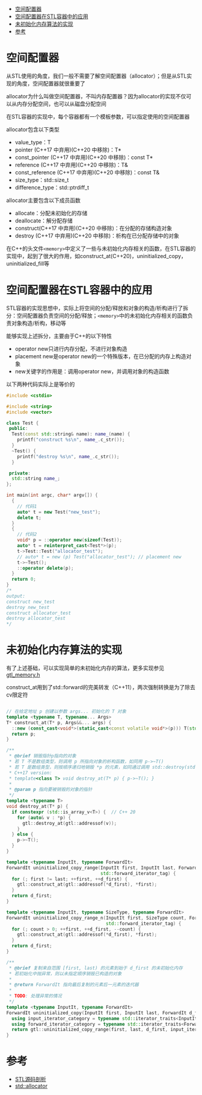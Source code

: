 - [空间配置器](#空间配置器)
- [空间配置器在STL容器中的应用](#空间配置器在stl容器中的应用)
- [未初始化内存算法的实现](#未初始化内存算法的实现)
- [参考](#参考)

# 空间配置器

从STL使用的角度，我们一般不需要了解空间配置器（allocator）；但是从STL实现的角度，空间配置器就很重要了

allocator为什么叫做空间配置器，不叫内存配置器？因为allocator的实现不仅可以从内存分配空间，也可以从磁盘分配空间

在STL容器的实现中，每个容器都有一个模板参数，可以指定使用的空间配置器

allocator包含以下类型

- value_type：T
- pointer (C++17 中弃用)(C++20 中移除)：T*
- const_pointer (C++17 中弃用)(C++20 中移除)：const T*
- reference (C++17 中弃用)(C++20 中移除)：T&
- const_reference (C++17 中弃用)(C++20 中移除)：const T&
- size_type：std::size_t
- difference_type：std::ptrdiff_t

allocator主要包含以下成员函数

- allocate：分配未初始化的存储
- deallocate：解分配存储
- construct(C++17 中弃用)(C++20 中移除)：在分配的存储构造对象
- destroy (C++17 中弃用)(C++20 中移除)：析构在已分配存储中的对象

在C++的头文件`<memory>`中定义了一些与未初始化内存相关的函数，在STL容器的实现中，起到了很大的作用，如construct_at(C++20)，uninitialized_copy，uninitialized_fill等

# 空间配置器在STL容器中的应用

STL容器的实现思想中，实际上将空间的分配/释放和对象的构造/析构进行了拆分：空间配置器负责空间的分配/释放；`<memory>`中的未初始化内存相关的函数负责对象构造/析构，移动等

能够实现上述拆分，主要由于C++的以下特性

- operator new只进行内存分配，不进行对象构造
- placement new是operator new的一个特殊版本，在已分配的内存上构造对象
- new关键字的作用是：调用operator new，并调用对象的构造函数

以下两种代码实际上是等价的

```cpp
#include <cstdio>

#include <string>
#include <vector>

class Test {
 public:
  Test(const std::string& name): name_(name) {
    printf("construct %s\n", name_.c_str());
  }
  ~Test() {
    printf("destroy %s\n", name_.c_str());
  }

 private:
  std::string name_;
};

int main(int argc, char* argv[]) {
  {
    // 代码1
    auto* t = new Test("new_test");
    delete t;
  }
  {
    // 代码2
    void* p = ::operator new(sizeof(Test));
    auto* t = reinterpret_cast<Test*>(p);
    t->Test::Test("allocator_test");
    // auto* t = new (p) Test("allocator_test"); // placement new
    t->~Test();
    ::operator delete(p);
  }
  return 0;
}
/*
output:
construct new_test
destroy new_test
construct allocator_test
destroy allocator_test
*/
```

# 未初始化内存算法的实现

有了上述基础，可以实现简单的未初始化内存的算法，更多实现参见[gtl_memory.h](https://github.com/gwq5210/gtl/blob/main/gtl/algorithm/gtl_memory.h)

construct_at用到了std::forward的完美转发（C++11），两次强制转换是为了除去cv限定符

```cpp

// 在给定地址 p 创建以参数 args... 初始化的 T 对象
template <typename T, typename... Args>
T* construct_at(T* p, Args&&... args) {
  ::new (const_cast<void*>(static_cast<const volatile void*>(p))) T(std::forward<Args>(args)...);
  return p;
}

/**
 * @brief 销毁指针p指向的对象
 * 若 T 不是数组类型，则调用 p 所指向对象的析构函数，如同用 p->~T()
 * 若 T 是数组类型，则按顺序递归地销毁 *p 的元素，如同通过调用 std::destroy(std::begin(*p), std::end(*p))
 * C++17 version:
 * template<class T> void destroy_at(T* p) { p->~T(); }
 *
 * @param p 指向要被销毁的对象的指针
 */
template <typename T>
void destroy_at(T* p) {
  if constexpr (std::is_array_v<T>) {  // C++ 20
    for (auto& v : *p) {
      gtl::destroy_at(gtl::addressof(v));
    }
  } else {
    p->~T();
  }
}

template <typename InputIt, typename ForwardIt>
ForwardIt uninitialized_copy_range(InputIt first, InputIt last, ForwardIt d_first, std::input_iterator_tag,
                                   std::forward_iterator_tag) {
  for (; first != last; ++first, ++d_first) {
    gtl::construct_at(gtl::addressof(*d_first), *first);
  }
  return d_first;
}

template <typename InputIt, typename SizeType, typename ForwardIt>
ForwardIt uninitialized_copy_range_n(InputIt first, SizeType count, ForwardIt d_first, std::input_iterator_tag,
                                     std::forward_iterator_tag) {
  for (; count > 0; ++first, ++d_first, --count) {
    gtl::construct_at(gtl::addressof(*d_first), *first);
  }
  return d_first;
}

/**
 * @brief 复制来自范围 [first, last) 的元素到始于 d_first 的未初始化内存
 * 若初始化中抛异常，则以未指定顺序销毁已构造的对象
 *
 * @return ForwardIt 指向最后复制的元素后一元素的迭代器
 *
 * TODO: 处理异常的情况
 */
template <typename InputIt, typename ForwardIt>
ForwardIt uninitialized_copy(InputIt first, InputIt last, ForwardIt d_first) {
  using input_iterator_category = typename std::iterator_traits<InputIt>::iterator_category;
  using forward_iterator_category = typename std::iterator_traits<ForwardIt>::iterator_category;
  return gtl::uninitialized_copy_range(first, last, d_first, input_iterator_category(), forward_iterator_category());
}
```

# 参考

- [STL源码剖析](https://item.jd.com/11821611.html)
- [std::allocator](https://zh.cppreference.com/w/cpp/memory/allocator)
